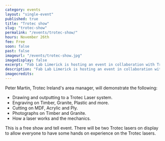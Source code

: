```yaml
---
category: events
layout: "single-event"
published: true
title: "Trotec show"
slug: "trotec-show"
permalink: "/events/trotec-show/"
hours: November 26th
fee: Free
soon: false
past: false
imageurl: "/events/trotec-show.jpg"
imagedisplay: false
excerpt: "Fab Lab Limerick is hosting an event in collaboration with Trotec laser to show the main uses of a Trotec Laser system"
description: "Fab Lab Limerick is hosting an event in collaboration with Trotec laser to show the main uses of a Trotec Laser system"
imagecredits:
---
```


Peter Martin, Trotec Ireland's area manager, will demonstrate the following:

+ Drawing and outputting to a Trotec Laser system.
+ Engraving on Timber, Granite, Plastic and more.
+ Cutting on MDF, Acrylic and Ply.
+ Photographs on Timber and Granite.
+ How a laser works and the mechanics.

This is a free show and tell event. There will be two Trotec lasers on display to allow everyone to have some hands on experience on the Trotec lasers.
